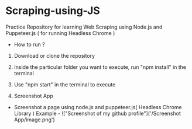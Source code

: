 # Scraping-using-JS
Practice Repository for learning Web Scraping using Node.js and Puppeteer.js ( for running Headless Chrome )

- How to run ? 
1. Download or clone the repository
2. Inside the particular folder you want to execute, run "npm install" in the terminal
3. Use "npm start" in the terminal to execute

1. Screenshot App
- Screenshot a page using node.js and puppeteer.js( Headless Chrome Library )
Example - 
!["Screenshot of my github profile"]('/Screenshot App/image.png')
